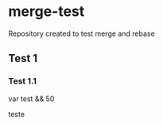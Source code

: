 # merge-test
Repository created to test merge and rebase

## Test 1
### Test 1.1

var test && 50

teste
